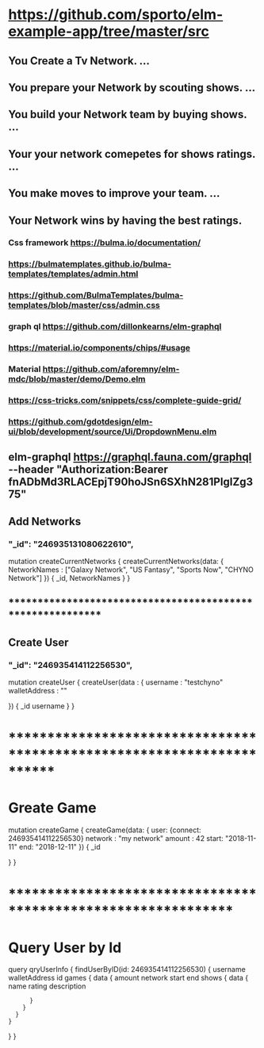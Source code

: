 # https://github.com/sporto/elm-example-app/tree/master/src

## You Create a Tv Network. ...
## You prepare your Network by scouting shows. ...
## You build your Network team by buying shows. ...
## Your your network  comepetes for shows ratings. ...
## You make moves to improve your team. ...
##  Your Network wins by having the best ratings.

### Css framework https://bulma.io/documentation/
### https://bulmatemplates.github.io/bulma-templates/templates/admin.html
### https://github.com/BulmaTemplates/bulma-templates/blob/master/css/admin.css
### graph ql https://github.com/dillonkearns/elm-graphql


### https://material.io/components/chips/#usage
### Material https://github.com/aforemny/elm-mdc/blob/master/demo/Demo.elm
### https://css-tricks.com/snippets/css/complete-guide-grid/
### https://github.com/gdotdesign/elm-ui/blob/development/source/Ui/DropdownMenu.elm

## elm-graphql https://graphql.fauna.com/graphql --header "Authorization:Bearer fnADbMd3RLACEpjT90hoJSn6SXhN281PIgIZg375"

## Add Networks
### "_id": "246935131080622610",
 mutation  createCurrentNetworks {
createCurrentNetworks(data: {
  NetworkNames : ["Galaxy Network", 
    "US Fantasy", 
    "Sports Now", "CHYNO Network"]
})
  {
    _id,
    NetworkNames
  }
}

 



 ## **********************************************************
 ## Create User
 ###  "_id": "246935414112256530",
 mutation  createUser {
createUser(data : {
  username : "testchyno"
  walletAddress : ""
 
  
})
  {
    _id
    username
  }
}

# **********************************************************************
# Greate Game
mutation  createGame {
 createGame(data: {
   user: {connect: 246935414112256530}
  network : "my network"
  amount : 42
  start: "2018-11-11"
  end: "2018-12-11"
})
  {
    _id
    
  }
}

# *************************************************************
# Query User by Id
query qryUserInfo {
  findUserByID(id: 246935414112256530) {
    username
    walletAddress
    id
    games {
      data {
        amount
        network
        start
        end
        shows {
          data {
            name
            rating
            description
            
          }
        }
      }
    }
   
  }
}